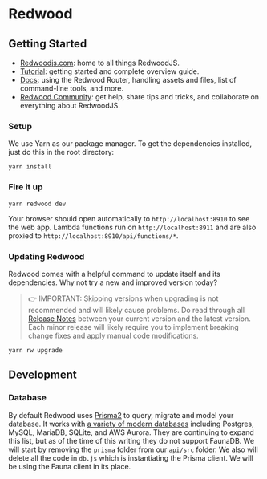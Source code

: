# Redwood

## Getting Started
- [Redwoodjs.com](https://redwoodjs.com): home to all things RedwoodJS.
- [Tutorial](https://redwoodjs.com/tutorial/welcome-to-redwood): getting started and complete overview guide.
- [Docs](https://redwoodjs.com/docs/introduction): using the Redwood Router, handling assets and files, list of command-line tools, and more.
- [Redwood Community](https://community.redwoodjs.com): get help, share tips and tricks, and collaborate on everything about RedwoodJS.

### Setup

We use Yarn as our package manager. To get the dependencies installed, just do this in the root directory:

```terminal
yarn install
```

### Fire it up

```terminal
yarn redwood dev
```

Your browser should open automatically to `http://localhost:8910` to see the web app. Lambda functions run on `http://localhost:8911` and are also proxied to `http://localhost:8910/api/functions/*`.

### Updating Redwood

Redwood comes with a helpful command to update itself and its dependencies. Why not try a new and improved version today?

> :point_right: IMPORTANT: Skipping versions when upgrading is not recommended and will likely cause problems. Do read through all [Release Notes](https://github.com/redwoodjs/redwood/releases) between your current version and the latest version. Each minor release will likely require you to implement breaking change fixes and apply manual code modifications.

```terminal
yarn rw upgrade
```

## Development

### Database

By default Redwood uses [Prisma2](https://github.com/prisma/prisma2) to query, migrate and model your database. It works with [a variety of modern databases](https://www.prisma.io/docs/more/supported-databases) including Postgres, MySQL, MariaDB, SQLite, and AWS Aurora. They are continuing to expand this list, but as of the time of this writing they do not support FaunaDB. We will start by removing the `prisma` folder from our `api/src` folder. We also will delete all the code in `db.js` which is instantiating the Prisma client. We will be using the Fauna client in its place.
